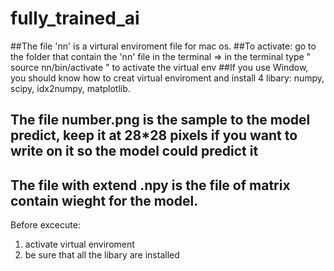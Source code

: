 # fully_trained_ai
##The file 'nn' is a virtural enviroment file for mac os. 
##To activate: go to the folder that contain the 'nn' file in the terminal => in the terminal type " source nn/bin/activate " to activate the virtual env
##If you use Window, you should know how to creat virtual enviroment and install 4 libary: numpy, scipy, idx2numpy, matplotlib.
## The file number.png is the sample to the model predict, keep it at 28*28 pixels if you want to write on it so the model could predict it
## The file with extend .npy is the file of matrix contain wieght for the model.

Before excecute:
1. activate virtual enviroment
2. be sure that all the libary are installed
